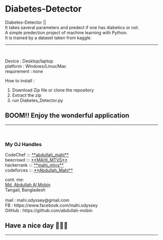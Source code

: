 # Diabetes-Detector

Diabetes-Detector || <br/> 
It takes saveral parameters and predect if one has diabetics or not. <br/> A simple predection project of machine learning with Python. <br/> 
It is trained by a dataset taken from kaggle.

<hr/><br/>

Device : Desktop/laptop <br/>
platform : Windows/Linux/Mac <br/>
requirement : none <br/>

How to install :

1) Download Zip file or clone the repository 
2) Extract the zip
3) run Diabetes_Detector.py

## BOOM!! Enjoy the wonderful application

<hr/> <br/>

### My OJ Handles

<P>  
CodeChef   :::  <a href="https://www.codechef.com/users/abdullah_mahi"> **abdullah_mahi** </a><br/>
beecrowd   :::  <a href="https://www.beecrowd.com.br/judge/en/profile/726667"> **MAHI_MTVS** </a><br/>
hackerrank :::  <a href="https://www.hackerrank.com/mahi_mtvs"> **mahi_mtvs** </a><br/>
codeforces :::  <a href="https://codeforces.com/profile/Abdullah_Mahi"> **Abdullah_Mahi** </a><br/>
<p/>

<p> 
cont. me:<br/>
<a href="https://sites.google.com/view/abdullah-al-mobin/home"> Md. Abdullah Al Mobin </a><br/>
Tangail, Bangladesh<br/><br/>
mail    :  mahi.odyssey@gmail.com <br/>
FB      :  https://www.facebook.com/mahi.odyssey <br/>
GitHub  :  https://github.com/abdullah-mobin
<br/>
<p/>

## Have a nice day 💙💙💙

<hr/>